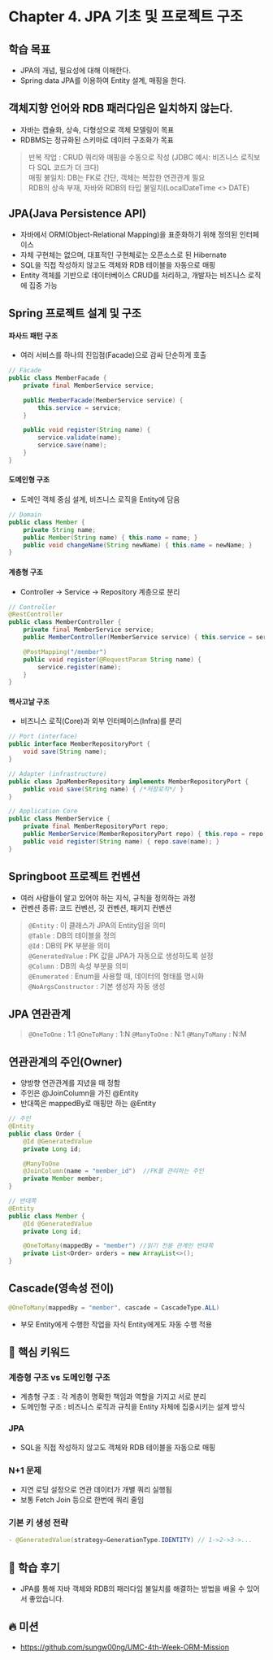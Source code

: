 # Chapter 4. JPA 기초 및 프로젝트 구조
## 학습 목표
- JPA의 개념, 필요성에 대해 이해한다.
- Spring data JPA를 이용하여 Entity 설계, 매핑을 한다.

## 객체지향 언어와 RDB 패러다임은 일치하지 않는다.
- 자바는 캡슐화, 상속, 다형성으로 객체 모델링이 목표
- RDBMS는 정규화된 스키마로 데이터 구조화가 목표
> 반복 작업 : CRUD 쿼리와 매핑을 수동으로 작성 (JDBC 예시: 비즈니스 로직보다 SQL 코드가 더 크다) <br>
> 매핑 불일치: DB는 FK로 간단, 객체는 복잡한 연관관계 필요 <br>
> RDB의 상속 부재, 자바와 RDB의 타입 불일치(LocalDateTime <> DATE) <br>

## JPA(Java Persistence API)
- 자바에서 ORM(Object-Relational Mapping)을 표준화하기 위해 정의된 인터페이스
- 자체 구현체는 없으며, 대표적인 구현체로는 오픈소스로 된 Hibernate
- SQL을 직접 작성하지 않고도 객체와 RDB 테이블을 자동으로 매핑
- Entity 객체를 기반으로 데이터베이스 CRUD를 처리하고, 개발자는 비즈니스 로직에 집중 가능

## Spring 프로젝트 설계 및 구조
#### 파사드 패턴 구조
- 여러 서비스를 하나의 진입점(Facade)으로 감싸 단순하게 호출
```JAVA
// Facade
public class MemberFacade {
    private final MemberService service;

    public MemberFacade(MemberService service) {
        this.service = service;
    }

    public void register(String name) {
        service.validate(name);
        service.save(name);
    }
}
```
#### 도메인형 구조
- 도메인 객체 중심 설계, 비즈니스 로직을 Entity에 담음
```JAVA
// Domain
public class Member {
    private String name;
    public Member(String name) { this.name = name; }
    public void changeName(String newName) { this.name = newName; }
}
```
#### 계층형 구조
- Controller → Service → Repository 계층으로 분리
```JAVA
// Controller
@RestController
public class MemberController {
    private final MemberService service;
    public MemberController(MemberService service) { this.service = service; }

    @PostMapping("/member")
    public void register(@RequestParam String name) {
        service.register(name);
    }
}
```
#### 헥사고날 구조
- 비즈니스 로직(Core)과 외부 인터페이스(Infra)를 분리 <br>
```JAVA
// Port (interface)
public interface MemberRepositoryPort {
    void save(String name);
}

// Adapter (infrastructure)
public class JpaMemberRepository implements MemberRepositoryPort {
    public void save(String name) { /*저장로직*/ }
}

// Application Core
public class MemberService {
    private final MemberRepositoryPort repo;
    public MemberService(MemberRepositoryPort repo) { this.repo = repo; }
    public void register(String name) { repo.save(name); }
}
```

## Springboot 프로젝트 컨벤션
- 여러 사람들이 알고 있어야 하는 지식, 규칙을 정의하는 과정
- 컨벤션 종류: 코드 컨벤션, 깃 컨벤션, 패키지 컨벤션

> ` @Entity ` : 이 클래스가 JPA의 Entity임을 의미 <br>
>` @Table ` : DB의 테이블을 정의 <br>
>` @Id ` : DB의 PK 부분을 의미 <br>
>` @GeneratedValue ` : PK 값을 JPA가 자동으로 생성하도록 설정 <br>
>` @Column ` : DB의 속성 부분을 의미 <br>
>` @Enumerated ` : Enum을 사용할 때, 데이터의 형태를 명시화 <br>
>` @NoArgsConstructor ` : 기본 생성자 자동 생성 <br>

## JPA 연관관계
> ` @OneToOne ` : 1:1 
> ` @OneToMany ` : 1:N
> ` @ManyToOne ` : N:1
> ` @ManyToMany ` : N:M

## 연관관계의 주인(Owner)
- 양방향 연관관계를 지녔을 때 정함
- 주인은 @JoinColumn을 가진 @Entity
- 반대쪽은 mappedBy로 매핑만 하는 @Entity 
```JAVA
// 주인
@Entity
public class Order {
    @Id @GeneratedValue
    private Long id;

    @ManyToOne
    @JoinColumn(name = "member_id")  //FK를 관리하는 주인
    private Member member;
}

// 반대쪽
@Entity
public class Member {
    @Id @GeneratedValue
    private Long id;

    @OneToMany(mappedBy = "member") //읽기 전용 관계인 반대쪽
    private List<Order> orders = new ArrayList<>();
}
```

## Cascade(영속성 전이)
```JAVA
@OneToMany(mappedBy = "member", cascade = CascadeType.ALL)
```
- 부모 Entity에게 수행한 작업을 자식 Entity에게도 자동 수행 적용

## 🎯 핵심 키워드
### 계층형 구조 vs 도메인형 구조
- 계층형 구조 : 각 계층이 명확한 책임과 역할을 가지고 서로 분리
- 도메인형 구조 : 비즈니스 로직과 규칙을 Entity 자체에 집중시키는 설계 방식

### JPA
- SQL을 직접 작성하지 않고도 객체와 RDB 테이블을 자동으로 매핑

### N+1 문제
- 지연 로딩 설정으로 연관 데이터가 개별 쿼리 실행됨
- 보통 Fetch Join 등으로 한번에 쿼리 줄임

### 기본 키 생성 전략
```JAVA
- @GeneratedValue(strategy=GenerationType.IDENTITY) // 1->2->3->...
```

## 📢 학습 후기
- JPA를 통해 자바 객체와 RDB의 패러다임 불일치를 해결하는 방법을 배울 수 있어서 좋았습니다.

## 🔥 미션
- https://github.com/sungw00ng/UMC-4th-Week-ORM-Mission

